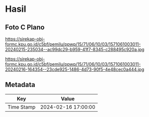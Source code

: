# Hasil

## Foto C Plano

https://sirekap-obj-formc.kpu.go.id/c5bf/pemilu/ppwp/15/71/06/10/03/1571061003011-20240215-235034--ac99dc29-b959-41f7-8345-c288495c920a.jpg

https://sirekap-obj-formc.kpu.go.id/c5bf/pemilu/ppwp/15/71/06/10/03/1571061003011-20240216-164354--23cde925-1486-4d73-90f5-4e48cec0a444.jpg


## Metadata

| Key        | Value               |
| ---------- | ------------------- |
| Time Stamp | 2024-02-16 17:00:00 |



